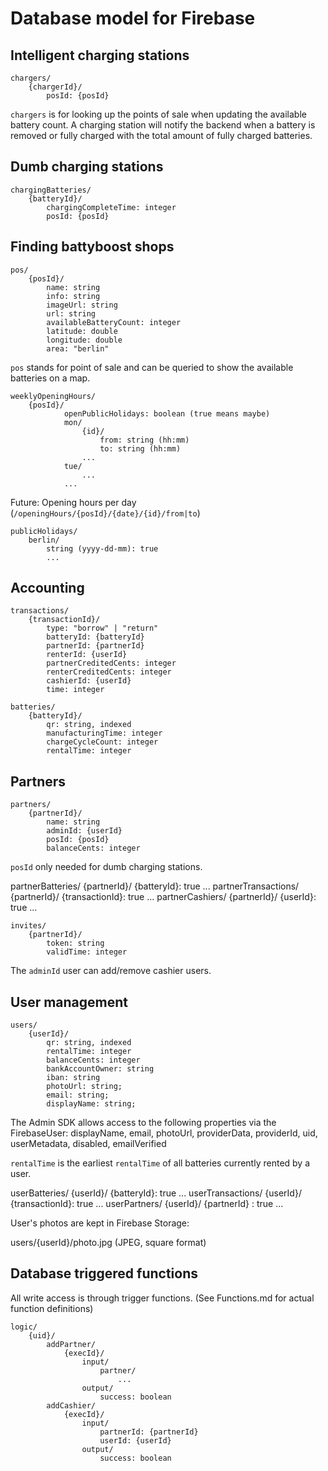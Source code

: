 # Database model for Firebase

## Intelligent charging stations

```
chargers/
    {chargerId}/
        posId: {posId}
```

`chargers` is for looking up the points of sale when updating the available battery count. A charging station will
notify the backend when a battery is removed or fully charged with the total amount of fully charged batteries.

## Dumb charging stations

```
chargingBatteries/
    {batteryId}/
        chargingCompleteTime: integer
        posId: {posId}
```

## Finding battyboost shops

```
pos/
    {posId}/
        name: string
        info: string
        imageUrl: string
        url: string
        availableBatteryCount: integer
        latitude: double
        longitude: double
        area: "berlin"
```

`pos` stands for point of sale and can be queried to show the available batteries on a map.

```
weeklyOpeningHours/
    {posId}/
            openPublicHolidays: boolean (true means maybe)
            mon/
                {id}/
                    from: string (hh:mm)
                    to: string (hh:mm)
                ...
            tue/
                ...
            ...
```

Future: Opening hours per day (`/openingHours/{posId}/{date}/{id}/from|to`)

```
publicHolidays/
    berlin/
        string (yyyy-dd-mm): true
        ...
```

## Accounting

```
transactions/
    {transactionId}/
        type: "borrow" | "return"
        batteryId: {batteryId}
        partnerId: {partnerId}
        renterId: {userId}
        partnerCreditedCents: integer
        renterCreditedCents: integer
        cashierId: {userId}
        time: integer
```

```
batteries/
    {batteryId}/
        qr: string, indexed
        manufacturingTime: integer
        chargeCycleCount: integer
        rentalTime: integer
```

## Partners

```
partners/
    {partnerId}/
        name: string
        adminId: {userId}
        posId: {posId}
        balanceCents: integer
```

`posId` only needed for dumb charging stations.

partnerBatteries/
    {partnerId}/
            {batteryId}: true
            ...
partnerTransactions/
    {partnerId}/
            {transactionId}: true
            ...
partnerCashiers/
    {partnerId}/
            {userId}: true
            ...


```
invites/
    {partnerId}/
        token: string
        validTime: integer
```

The `adminId` user can add/remove cashier users.

## User management

```
users/
    {userId}/
        qr: string, indexed
        rentalTime: integer
        balanceCents: integer
        bankAccountOwner: string
        iban: string
        photoUrl: string;
        email: string;
        displayName: string;
```

The Admin SDK allows access to the following properties via the FirebaseUser: displayName, email, photoUrl,
providerData, providerId, uid, userMetadata, disabled, emailVerified

`rentalTime` is the earliest `rentalTime` of all batteries currently rented by a user.

userBatteries/
    {userId}/
            {batteryId}: true
            ...
userTransactions/
    {userId}/
            {transactionId}: true
            ...
userPartners/
    {userId}/
            {partnerId} : true
            ...

User's photos are kept in Firebase Storage:

users/{userId}/photo.jpg (JPEG, square format)

## Database triggered functions

All write access is through trigger functions. (See Functions.md for actual function definitions)

```
logic/
    {uid}/
        addPartner/
            {execId}/
                input/
                    partner/
                        ...
                output/
                    success: boolean
        addCashier/
            {execId}/
                input/
                    partnerId: {partnerId}
                    userId: {userId}
                output/
                    success: boolean
```
